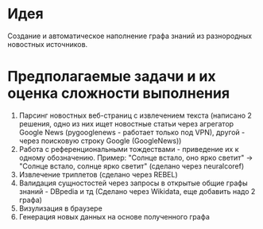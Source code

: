 # Идея
Создание и автоматическое наполнение графа знаний из разнородных новостных источников. 


# Предполагаемые задачи и их оценка сложности выполнения
1. Парсинг новостных веб-страниц с извлечением текста (написано 2 решения, одно из них ищет новостные статьи через агрегатор Google News (pygooglenews - работает только под VPN), другой - через поисковую строку Google (GoogleNews))
2. Работа с референциональными тождествами - приведение их к одному обозначению. Пример: "Солнце встало, оно ярко светит" -> "Солнце встало, солнце ярко светит" (сделано через neuralcoref)
3. Извлечение триплетов (сделано через REBEL)
4. Валидация сущностостей через запросы в открытые общие графы знаний - DBpedia и тд (Сделано через Wikidata, еще добавить надо 2 графа)
5. Визулизация в браузере
6. Генерация новых данных на основе полученного графа

